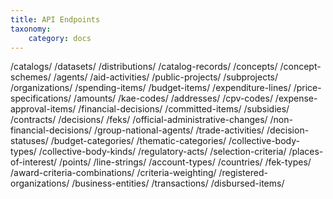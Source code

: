 ```yaml
---
title: API Endpoints
taxonomy:
    category: docs
---
```


/catalogs/
/datasets/
/distributions/
/catalog-records/
/concepts/
/concept-schemes/
/agents/
/aid-activities/
/public-projects/
/subprojects/
/organizations/
/spending-items/
/budget-items/
/expenditure-lines/
/price-specifications/
/amounts/
/kae-codes/
/addresses/
/cpv-codes/
/expense-approval-items/
/financial-decisions/
/committed-items/
/subsidies/
/contracts/
/decisions/
/feks/
/official-administrative-changes/
/non-financial-decisions/
/group-national-agents/
/trade-activities/
/decision-statuses/
/budget-categories/
/thematic-categories/
/collective-body-types/
/collective-body-kinds/
/regulatory-acts/
/selection-criteria/
/places-of-interest/
/points/
/line-strings/
/account-types/
/countries/
/fek-types/
/award-criteria-combinations/
/criteria-weighting/
/registered-organizations/
/business-entities/
/transactions/
/disbursed-items/